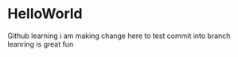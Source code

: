 # HelloWorld
Github learning
i am making change here to test commit into branch
leanring is great fun
